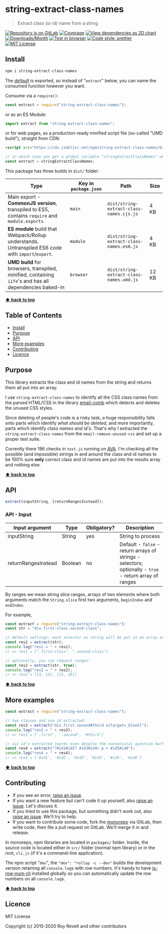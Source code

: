 # string-extract-class-names

> Extract class (or id) name from a string

[![Repository is on GitLab][gitlab-img]][gitlab-url]
[![Coverage][cov-img]][cov-url]
[![View dependencies as 2D chart][deps2d-img]][deps2d-url]
[![Downloads/Month][downloads-img]][downloads-url]
[![Test in browser][runkit-img]][runkit-url]
[![Code style: prettier][prettier-img]][prettier-url]
[![MIT License][license-img]][license-url]

## Install

```bash
npm i string-extract-class-names
```
The [_default_](https://exploringjs.com/es6/ch_modules.html#_default-exports-one-per-module) is exported, so instead of "`extract`" below, you can name the consumed function however you want.

Consume via a `require()`:

```js
const extract = require("string-extract-class-names");
```

or as an ES Module:

```js
import extract from "string-extract-class-names";
```

or for web pages, as a production-ready minified script file (so-called "UMD build"), straight from CDN:

```html
<script src="https://cdn.jsdelivr.net/npm/string-extract-class-names/dist/string-extract-class-names.umd.js"></script>
```

```js
// in which case you get a global variable "stringExtractClassNames" which you consume like this:
const extract = stringExtractClassNames;
```

This package has three builds in `dist/` folder:

Type            | Key in `package.json` | Path  | Size
----------------|-----------------------|-------|--------
Main export - **CommonJS version**, transpiled to ES5, contains `require` and `module.exports` | `main`                | `dist/string-extract-class-names.cjs.js` | 4 KB
**ES module** build that Webpack/Rollup understands. Untranspiled ES6 code with `import`/`export`. | `module`              | `dist/string-extract-class-names.esm.js` | 4 KB
**UMD build** for browsers, transpiled, minified, containing `iife`'s and has all dependencies baked-in | `browser`            | `dist/string-extract-class-names.umd.js` | 12 KB

**[⬆ back to top](#)**

## Table of Contents

- [Install](#install)
- [Purpose](#purpose)
- [API](#api)
- [More examples](#more-examples)
- [Contributing](#contributing)
- [Licence](#licence)

## Purpose

This library extracts the class and id names from the string and returns them all put into an array.

I use `string-extract-class-names` to identify all the CSS class names from the parsed HTML/CSS in the library [email-comb](https://gitlab.com/codsen/codsen/tree/master/packages/email-comb) which detects and deletes the unused CSS styles.

Since deleting of people's code is a risky task, a huge responsibility falls onto parts which identify _what should be deleted_, and more importantly, parts which identify _class names and id's_. That's why I extracted the `string-extract-class-names` from the `email-remove-unused-css` and set up a proper test suite.

Currently there 196 checks in `test.js` running on [AVA](https://github.com/avajs/ava). I'm checking all the possible (and impossible) strings in and around the class and id names to be 100% sure **only** correct class and id names are put into the results array and nothing else.

**[⬆ back to top](#)**

## API

```js
extract(inputString, [returnRangesInstead]);
```

### API - Input

| Input argument      | Type    | Obligatory? | Description                                                                                            |
| ------------------- | ------- | ----------- | ------------------------------------------------------------------------------------------------------ |
| inputString         | String  | yes         | String to process                                                                                      |
| returnRangesInstead | Boolean | no          | Default - `false` - return arrays of strings - selectors; optionally - `true` - return array of ranges |

By ranges we mean string slice ranges, arrays of two elements where both arguments match the `String.slice` first two arguments, `beginIndex` and `endIndex`.

For example,

```js
const extract = require("string-extract-class-names");
const str = "div.first-class.second-class";

// default settings: each selector as string will be put in an array and returned:
const res1 = extract(str);
console.log("res1 = " + res1);
// => res1 = [".first-class", ".second-class"]

// optionally, you can request ranges:
const res2 = extract(str, true);
console.log("res2 = " + res2);
// => res2 = [[3, 15], [15, 28]]
```

**[⬆ back to top](#)**

## More examples

```js
const extract = require("string-extract-class-names");

// two classes and one id extracted:
const res3 = extract("div.first.second#third a[target=_blank]");
console.log("res3 = " + res3);
// => res3 = ['.first', '.second', '#third']

// six id's extracted (works even despite the nonsensical question mark characters):
const res4 = extract("?#id1#id2? #id3#id4> p > #id5#id6");
console.log("res4 = " + res4);
// => res4 = ['#id1', '#id2', '#id3', '#id4', '#id5', '#id6']
```

**[⬆ back to top](#)**

## Contributing

- If you see an error, [raise an issue](<https://gitlab.com/codsen/codsen/issues/new?issue[title]=string-extract-class-names%20package%20-%20put%20title%20here&issue[description]=**Which%20package%20is%20this%20issue%20for**%3A%20%0Astring-extract-class-names%0A%0A**Describe%20the%20issue%20(if%20necessary)**%3A%20%0A%0A%0A%2Fassign%20%40revelt>).
- If you want a new feature but can't code it up yourself, also [raise an issue](<https://gitlab.com/codsen/codsen/issues/new?issue[title]=string-extract-class-names%20package%20-%20put%20title%20here&issue[description]=**Which%20package%20is%20this%20issue%20for**%3A%20%0Astring-extract-class-names%0A%0A**Describe%20the%20issue%20(if%20necessary)**%3A%20%0A%0A%0A%2Fassign%20%40revelt>). Let's discuss it.
- If you tried to use this package, but something didn't work out, also [raise an issue](<https://gitlab.com/codsen/codsen/issues/new?issue[title]=string-extract-class-names%20package%20-%20put%20title%20here&issue[description]=**Which%20package%20is%20this%20issue%20for**%3A%20%0Astring-extract-class-names%0A%0A**Describe%20the%20issue%20(if%20necessary)**%3A%20%0A%0A%0A%2Fassign%20%40revelt>). We'll try to help.
- If you want to contribute some code, fork the [monorepo](https://gitlab.com/codsen/codsen/) via GitLab, then write code, then file a pull request on GitLab. We'll merge it in and release.

In monorepo, npm libraries are located in `packages/` folder. Inside, the source code is located either in `src/` folder (normal npm library) or in the root, `cli.js` (if it's a command-line application).

The npm script "`dev`", the `"dev": "rollup -c --dev"` builds the development version retaining all `console.log`s with row numbers. It's handy to have [js-row-num-cli](https://www.npmjs.com/package/js-row-num-cli) installed globally so you can automatically update the row numbers on all `console.log`s.

**[⬆ back to top](#)**

## Licence

MIT License

Copyright (c) 2015-2020 Roy Revelt and other contributors

[gitlab-img]: https://img.shields.io/badge/repo-on%20GitLab-brightgreen.svg?style=flat-square
[gitlab-url]: https://gitlab.com/codsen/codsen/tree/master/packages/string-extract-class-names
[cov-img]: https://img.shields.io/badge/coverage-96.08%25-brightgreen.svg?style=flat-square
[cov-url]: https://gitlab.com/codsen/codsen/tree/master/packages/string-extract-class-names
[deps2d-img]: https://img.shields.io/badge/deps%20in%202D-see_here-08f0fd.svg?style=flat-square
[deps2d-url]: http://npm.anvaka.com/#/view/2d/string-extract-class-names
[downloads-img]: https://img.shields.io/npm/dm/string-extract-class-names.svg?style=flat-square
[downloads-url]: https://npmcharts.com/compare/string-extract-class-names
[runkit-img]: https://img.shields.io/badge/runkit-test_in_browser-a853ff.svg?style=flat-square
[runkit-url]: https://npm.runkit.com/string-extract-class-names
[prettier-img]: https://img.shields.io/badge/code_style-prettier-ff69b4.svg?style=flat-square
[prettier-url]: https://prettier.io
[license-img]: https://img.shields.io/badge/licence-MIT-51c838.svg?style=flat-square
[license-url]: https://gitlab.com/codsen/codsen/blob/master/LICENSE
